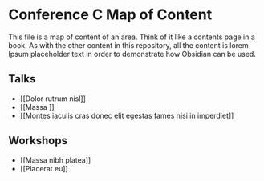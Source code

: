 # Conference C Map of Content
This file is a map of content of an area. Think of it like a contents page in a book. As with the other content in this repository, all the content is lorem Ipsum placeholder text in order to demonstrate how Obsidian can be used.

## Talks
- [[Dolor rutrum nisl]]
- [[Massa ]]
- [[Montes iaculis cras donec elit egestas fames nisi in imperdiet]]
## Workshops
- [[Massa nibh platea]]
- [[Placerat eu]]
